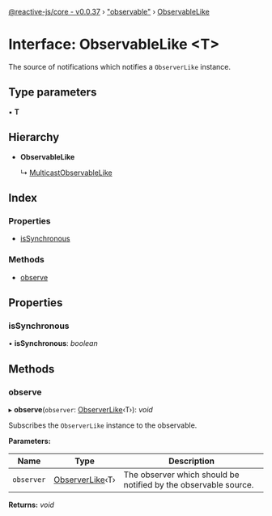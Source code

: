 [@reactive-js/core - v0.0.37](../README.md) › ["observable"](../modules/_observable_.md) › [ObservableLike](_observable_.observablelike.md)

# Interface: ObservableLike <**T**>

The source of notifications which notifies a `ObserverLike` instance.

## Type parameters

▪ **T**

## Hierarchy

* **ObservableLike**

  ↳ [MulticastObservableLike](_observable_.multicastobservablelike.md)

## Index

### Properties

* [isSynchronous](_observable_.observablelike.md#issynchronous)

### Methods

* [observe](_observable_.observablelike.md#observe)

## Properties

###  isSynchronous

• **isSynchronous**: *boolean*

## Methods

###  observe

▸ **observe**(`observer`: [ObserverLike](_observable_.observerlike.md)‹T›): *void*

Subscribes the `ObserverLike` instance to the observable.

**Parameters:**

Name | Type | Description |
------ | ------ | ------ |
`observer` | [ObserverLike](_observable_.observerlike.md)‹T› | The observer which should be notified by the observable source.  |

**Returns:** *void*
